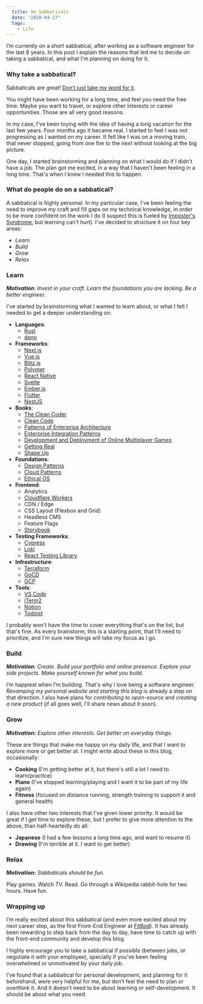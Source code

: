 ```yaml
---
  title: On Sabbaticals
  date: "2020-04-27"
  tags:
    - Life
---
```


I’m currently on a short sabbatical, after working as a software engineer for the last 8 years. In this post I explain the reasons that led me to decide on taking a sabbatical, and what I'm planning on doing for it.

### Why take a sabbatical?

Sabbaticals are great! [Don’t just take my word for it](https://www.joelonsoftware.com/2000/03/18/more-on-sabbaticals/).

You might have been working for a long time, and feel you need the free time. Maybe you want to travel, or explore other interests or career opportunities. Those are all very good reasons.

In my case, I've been toying with the idea of having a long vacation for the last few years. Four months ago it became real. I started to feel I was not progressing as I wanted on my career. It felt like I was on a moving train, that never stopped, going from one fire to the next without looking at the big picture.

One day, I started brainstorming and planning on what I would do if I didn't have a job. The plan got me excited, in a way that I haven't been feeling in a long time. That's when I knew I needed this to happen.

### What do people do on a sabbatical?

A sabbatical is highly personal. In my particular case, I've been feeling the need to improve my craft and fill gaps on my technical knowledge, in order to be more confident on the work I do (I suspect this is fueled by [Imposter's Syndrome](https://www.hanselman.com/blog/ImAPhonyAreYou.aspx), but learning can't hurt). I've decided to structure it on four key areas:

  * *Learn*
  * *Build*
  * *Grow*
  * *Relax*

### Learn

_**Motivation**: Invest in your craft. Learn the foundations you are lacking. Be a better engineer._

I've started by brainstorming what I wanted to learn about, or what I felt I needed to get a deeper understanding on:

  * **Languages**:
    * [Rust](https://www.rust-lang.org/)
    * [deno](https://deno.land/)
  * **Frameworks**:
	  * [Next.js](https://nextjs.org/)
    * [Vue.js](https://vuejs.org/)
    * [Blitz.js](https://blitzjs.com/)
    * [Polymer](https://www.polymer-project.org/)
    * [React Native](https://reactnative.dev/)
    * [Svelte](https://svelte.dev/)
    * [Ember.js](https://emberjs.com/)
    * [Flutter](https://flutter.dev/)
    * [NestJS](https://nestjs.com/)
  * **Books**:
    * [The Clean Coder](https://www.goodreads.com/book/show/10284614-the-clean-coder)
    * [Clean Code](https://www.goodreads.com/book/show/3735293-clean-code)
    * [Patterns of Enterprise Architecture](https://www.goodreads.com/book/show/70156.Patterns_of_Enterprise_Application_Architecture)
    * [Enterprise Integration Patterns](https://www.goodreads.com/book/show/85012.Enterprise_Integration_Patterns)
    * [Development and Deployment of Online Multiplayer Games](https://www.goodreads.com/en/book/show/36438566)
    * [Getting Real](https://basecamp.com/books/getting-real)
    * [Shape Up](https://basecamp.com/shapeup)
  * **Foundations**:
    * [Design Patterns](https://www.goodreads.com/book/show/85009.Design_Patterns)
    * [Cloud Patterns](https://docs.microsoft.com/en-us/azure/architecture/patterns/)
    * [Ethical OS](https://ethicalos.org/)
  * **Frontend**:
    * Analytics
    * [Cloudflare Workers](https://workers.cloudflare.com/)
    * CDN / Edge
    * CSS Layout (Flexbox and Grid)
    * Headless CMS
    * Feature Flags
    * [Storybook](https://storybook.js.org/)
  * **Testing Frameworks**:
    * [Cypress](https://www.cypress.io/)
    * [Loki](https://loki.js.org/)
    * [React Testing Library](https://testing-library.com/docs/react-testing-library/intro)
  * **Infrastructure**:
    * [Terraform](https://www.terraform.io/)
    * [GoCD](https://www.gocd.org/)
    * [GCP](https://cloud.google.com/)
  * **Tools**:
    * [VS Code](https://code.visualstudio.com/)
    * [iTerm2](https://www.iterm2.com/)
    * [Notion](https://www.notion.so/)
    * [Todoist](https://todoist.com/)

I probably won't have the time to cover everything that's on the list, but that's fine. As every brainstorm, this is a starting point, that I'll need to prioritize, and I'm sure new things will take my focus as I go.

### Build

_**Motivation**: Create. Build your portfolio and online presence. Explore your side projects. Make yourself known for what you build._

I’m happiest when I’m building. That's why I love being a software engineer. *Revamping my personal website and starting this blog* is already a step on that direction. I also have plans for *contributing to open-source* and *creating a new product* (if all goes well, I'll share news about it soon).

### Grow

_**Motivation:** Explore other interests. Get better on everyday things._

These are things that make me happy on my daily life, and that I want to explore more or get better at. I might write about these in this blog, occasionally:

  * **Cooking** (I'm getting better at it, but there's still a lot I need to learn/practice)
  * **Piano** (I've stopped learning/playing and I want it to be part of my life again)
  * **Fitness** (focused on distance running, strength training to support it and general health)

I also have other two interests that I've given lower priority. It would be great if I get time to explore these, but I prefer to give more attention to the above, than half-heartedly do all:

  * **Japanese** (I had a few lessons a long time ago, and want to resume it)
  * **Drawing** (I'm terrible at it. I want to get better)

### Relax

_**Motivation:** Sabbaticals should be fun._

Play games. Watch TV. Read. Go through a Wikipedia rabbit-hole for two hours. Have fun.

### Wrapping up

I’m really excited about this sabbatical (and even more excited about my next career step, as the first Front-End Engineer at [FitBod](https://fitbod.me)). It has already been rewarding to step back from the day to day, have time to catch up with the front-end community and develop this blog.

I highly encourage you to take a sabbatical if possible (between jobs, or negotiate it with your employee), specially if you’ve been feeling overwhelmed or unmotivated by your daily job.

I’ve found that a sabbatical for personal development, and planning for it beforehand, were very helpful for me, but don’t feel the need to plan or overthink it. And it doesn’t need to be about learning or self-development. It should be about what you need.
